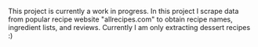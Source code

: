 This project is currently a work in progress. In this project I scrape data from popular recipe website "allrecipes.com" to obtain recipe names, ingredient lists, and reviews. 
Currently I am only extracting dessert recipes :)